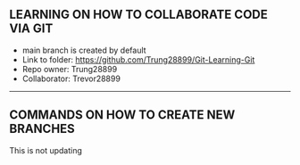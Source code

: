 ## LEARNING ON HOW TO COLLABORATE CODE VIA GIT

- main branch is created by default
- Link to folder: https://github.com/Trung28899/Git-Learning-Git
- Repo owner: Trung28899
- Collaborator: Trevor28899

---

## COMMANDS ON HOW TO CREATE NEW BRANCHES

This is not updating
